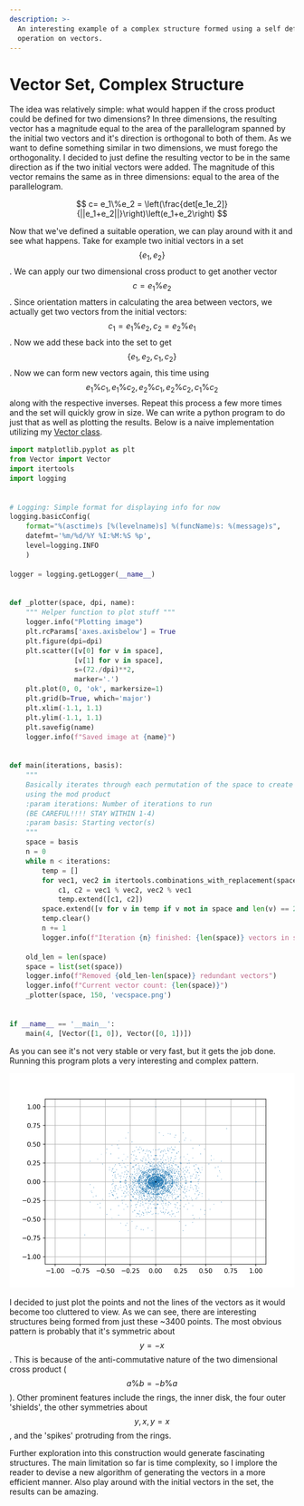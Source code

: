 ```yaml
---
description: >-
  An interesting example of a complex structure formed using a self defined
  operation on vectors.
---
```


# Vector Set, Complex Structure

The idea was relatively simple: what would happen if the cross product could be defined for two dimensions? In three dimensions, the resulting vector has a magnitude equal to the area of the parallelogram spanned by the initial two vectors and it's direction is orthogonal to both of them. As we want to define something similar in two dimensions, we must forego the orthogonality. I decided to just define the resulting vector to be in the same direction as if the two initial vectors were added. The magnitude of this vector remains the same as in three dimensions: equal to the area of the parallelogram.

$$
c= e_1\%e_2 = \left(\frac{det[e_1e_2]}{||e_1+e_2||}\right)\left(e_1+e_2\right)
$$

Now that we've defined a suitable operation, we can play around with it and see what happens. Take for example two initial vectors in a set $$\{e_1,e_2\}$$ . We can apply our  two dimensional cross product to get another vector $$c=e_1\%e_2$$. Since orientation matters in calculating the area between vectors, we actually get two vectors from the initial vectors: $$c_1=e_1\%e_2, c_2=e_2\%e_1$$. Now we add these back into the set to get $$\{e_1,e_2, c_1, c_2\}$$. Now we can form new vectors again, this time using$$e_1\%c_1,e_1\%c_2,e_2\%c_1,e_2\%c_2, c_1\%c_2$$along with the respective inverses. Repeat this process a few more times and the set will quickly grow in size. We can write a python program to do just that as well as plotting the results. Below is a naive implementation utilizing my [Vector class](https://github.com/JamesRCr/VectorAlg/blob/master/Vector.py).

```python
import matplotlib.pyplot as plt
from Vector import Vector
import itertools
import logging


# Logging: Simple format for displaying info for now
logging.basicConfig(
    format="%(asctime)s [%(levelname)s] %(funcName)s: %(message)s",
    datefmt='%m/%d/%Y %I:%M:%S %p',
    level=logging.INFO
    )

logger = logging.getLogger(__name__)


def _plotter(space, dpi, name):
    """ Helper function to plot stuff """
    logger.info("Plotting image")
    plt.rcParams['axes.axisbelow'] = True
    plt.figure(dpi=dpi)
    plt.scatter([v[0] for v in space], 
                [v[1] for v in space], 
                s=(72./dpi)**2, 
                marker='.')
    plt.plot(0, 0, 'ok', markersize=1)
    plt.grid(b=True, which='major')
    plt.xlim(-1.1, 1.1)
    plt.ylim(-1.1, 1.1)
    plt.savefig(name)
    logger.info(f"Saved image at {name}")


def main(iterations, basis):
    """
    Basically iterates through each permutation of the space to create vectors 
    using the mod product
    :param iterations: Number of iterations to run 
    (BE CAREFUL!!!! STAY WITHIN 1-4)
    :param basis: Starting vector(s)
    """
    space = basis
    n = 0
    while n < iterations:
        temp = []
        for vec1, vec2 in itertools.combinations_with_replacement(space, 2):
            c1, c2 = vec1 % vec2, vec2 % vec1
            temp.extend([c1, c2])
        space.extend([v for v in temp if v not in space and len(v) == 2])
        temp.clear()
        n += 1
        logger.info(f"Iteration {n} finished: {len(space)} vectors in space")

    old_len = len(space)
    space = list(set(space))
    logger.info(f"Removed {old_len-len(space)} redundant vectors")
    logger.info(f"Current vector count: {len(space)}")
    _plotter(space, 150, 'vecspace.png')


if __name__ == '__main__':
    main(4, [Vector([1, 0]), Vector([0, 1])])


```

As you can see it's not very stable or very fast, but it gets the job done. Running this program plots a very interesting and complex pattern.

![](../.gitbook/assets/vecspace.png)

I decided to just plot the points and not the lines of the vectors as it would become too cluttered to view. As we can see, there are interesting structures being formed from just these ~3400 points. The most obvious pattern is probably that it's symmetric about $$y=-x$$ . This is because of the anti-commutative nature of the two dimensional cross product \($$a\%b=-b\%a$$\). Other prominent features include the rings, the inner disk, the four outer 'shields', the other symmetries about$$y, x, y=x$$, and the 'spikes' protruding from the rings.

Further exploration into this construction would generate fascinating structures. The main limitation so far is time complexity, so I implore the reader to devise a new algorithm of generating the vectors in a more efficient manner. Also play around with the initial vectors in the set, the results can be amazing.

